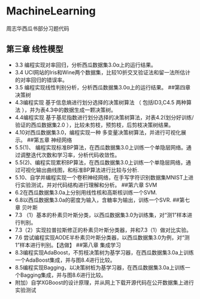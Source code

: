 # MachineLearning
周志华西瓜书部分习题代码
## 第三章 线性模型
+ 3.3 编程实现对率回归，分析西瓜数据集3.0α上的运行结果。
+ 3.4 UCI网站的Iris和Wine两个数据集，比较10折交叉验证法和留一法所估计的对率回归的错误率。
+ 3.5 编程实现线性判别分析，分析西瓜数据集3.0α上的运行结果。
##第四章 决策树 
+ 4.3编程实现 基于信息熵进行划分选择的决策树算法 （ 包括ID3,C4.5 两种算法 ），并为表4.3中的数据生成一颗决策树。
+ 4.4编程实现 基于基尼指数进行划分选择的决策树算法，对表4.2(划分好训练/验证的西瓜数据集2.0 ），比较未剪枝，预剪枝，后剪枝决策树结果。
+ 4.10对西瓜数据集3.0，编程实现一种 多变量决策树算法，并进行可视化展示。
##第五章 神经网络
+ 5.5(1)、 编程实现标准BP算法，在西瓜数据集3.0上训练一个单隐层网络。通过调整迭代次数和学习率，分析代码收敛性。
+ 5.5(2)、编程实现累积BP算法，在西瓜数据集3.0上训练一个单隐层网络，通过可视化输出曲线图，和标准BP算法进行比较与分析.
+ 5.10、自学并编程实现一个卷积神经网络，在手写字符识别数据集MNIST上进行实验测试，并对代码结构进行理解和分析。
##第六章 SVM
+ 6.2在西瓜数据集3.0a上分别用线性核和高斯核训练一个SVM.
+ 6.8以西瓜数据集3.0a的密度为输入，含糖率为输出，训练一个SVR.
##第七章 贝叶斯
+ 7.3 （1）基本的朴素贝叶斯分类，以西瓜数据集3.0为训练集，对“测1”样本进行判别。
+ 7.3（2）实现拉普拉斯修正的朴素贝叶斯分类器，并和7.3（1）做对比实验。
+ 7.6 尝试编程实现AODE半朴素贝叶斯分类器，以西瓜数据集3.0为例，对“测1”样本进行判别。【选做】
##第八章 集成学习
+ 8.3编程实现AdaBoost，不剪枝决策树为基学习器，在西瓜数据集3.0a上训练一个AdaBoost集成，并与图8.4进行比较。
+ 8.5编程实现Bagging，以决策树桩为基学习器，在西瓜数据集3.0a上训练一个Bagging集成，并与图8.6进行比较。
+ 附加）自学XGBoost的设计原理，并从网上下载开源代码在公开数据集上进行实验测试
